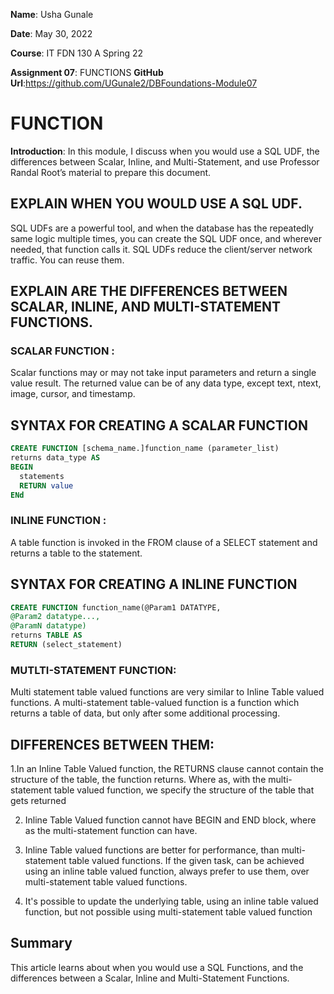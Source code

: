 **Name**: Usha Gunale  

**Date**: May 30, 2022  

**Course**: IT FDN 130 A Spring 22 

**Assignment 07**: FUNCTIONS
**GitHub Url**:https://github.com/UGunale2/DBFoundations-Module07
 

# FUNCTION

**Introduction**: In this module, I discuss when you would use a SQL UDF, the differences between Scalar, Inline, and Multi-Statement, and use Professor Randal Root’s material to prepare this document.

## EXPLAIN WHEN YOU WOULD USE A SQL UDF. 

SQL UDFs are a powerful tool, and when the database has the repeatedly same logic multiple times, you can create the SQL UDF once, and wherever needed, that function calls it. SQL UDFs reduce the client/server network traffic. You can reuse them. 
## EXPLAIN ARE THE DIFFERENCES BETWEEN SCALAR, INLINE, AND MULTI-STATEMENT FUNCTIONS.

### SCALAR FUNCTION :

Scalar functions may or may not take input parameters and return a single value result. The returned value can be of any data type, except text, ntext, image, cursor, and timestamp.

## SYNTAX FOR CREATING A SCALAR FUNCTION

```sql
CREATE FUNCTION [schema_name.]function_name (parameter_list)
returns data_type AS
BEGIN
  statements
  RETURN value
ENd 
```
### INLINE FUNCTION :

A table function is invoked in the FROM clause of a SELECT statement and returns a table to the statement.

## SYNTAX FOR CREATING A INLINE FUNCTION

```sql
CREATE FUNCTION function_name(@Param1 DATATYPE,
@Param2 datatype...,
@ParamN datatype)
returns TABLE AS
RETURN (select_statement) 
```
### MUTLTI-STATEMENT FUNCTION:

Multi statement table valued functions are very similar to Inline Table valued functions.
A multi-statement table-valued function is a function which returns a table of data, but only after some additional processing.

## DIFFERENCES BETWEEN THEM:

1.In an Inline Table Valued function, the RETURNS clause cannot contain the structure of the table, the function returns. Where as, with the multi-statement table valued function, we specify the structure of the table that gets returned

2. Inline Table Valued function cannot have BEGIN and END block, where as the multi-statement function can have.

3. Inline Table valued functions are better for performance, than multi-statement table valued functions. If the given task, can be achieved using an inline table valued function, always prefer to use them, over multi-statement table valued functions.

4. It's possible to update the underlying table, using an inline table valued function, but not possible using multi-statement table valued function

## Summary

This article learns about when you would use a SQL Functions, and the differences between a Scalar, Inline and Multi-Statement Functions.




